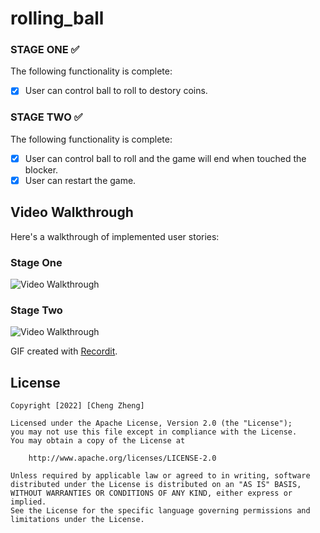 # rolling_ball

### STAGE ONE ✅

The following functionality is complete:

- [X] User can control ball to roll to destory coins.

### STAGE TWO ✅

The following functionality is complete:

- [X] User can control ball to roll and the game will end when touched the blocker.
- [X] User can restart the game.

## Video Walkthrough 

Here's a walkthrough of implemented user stories:

### Stage One
<img src='http://g.recordit.co/N7VvIllY5x.gif' title='Video Walkthrough' width='' alt='Video Walkthrough' />

### Stage Two
<img src='http://g.recordit.co/h7xwEp5tnT.gif' title='Video Walkthrough' width='' alt='Video Walkthrough' />

GIF created with [Recordit](https://recordit.co/).

## License

    Copyright [2022] [Cheng Zheng]

    Licensed under the Apache License, Version 2.0 (the "License");
    you may not use this file except in compliance with the License.
    You may obtain a copy of the License at

        http://www.apache.org/licenses/LICENSE-2.0

    Unless required by applicable law or agreed to in writing, software
    distributed under the License is distributed on an "AS IS" BASIS,
    WITHOUT WARRANTIES OR CONDITIONS OF ANY KIND, either express or implied.
    See the License for the specific language governing permissions and
    limitations under the License.
